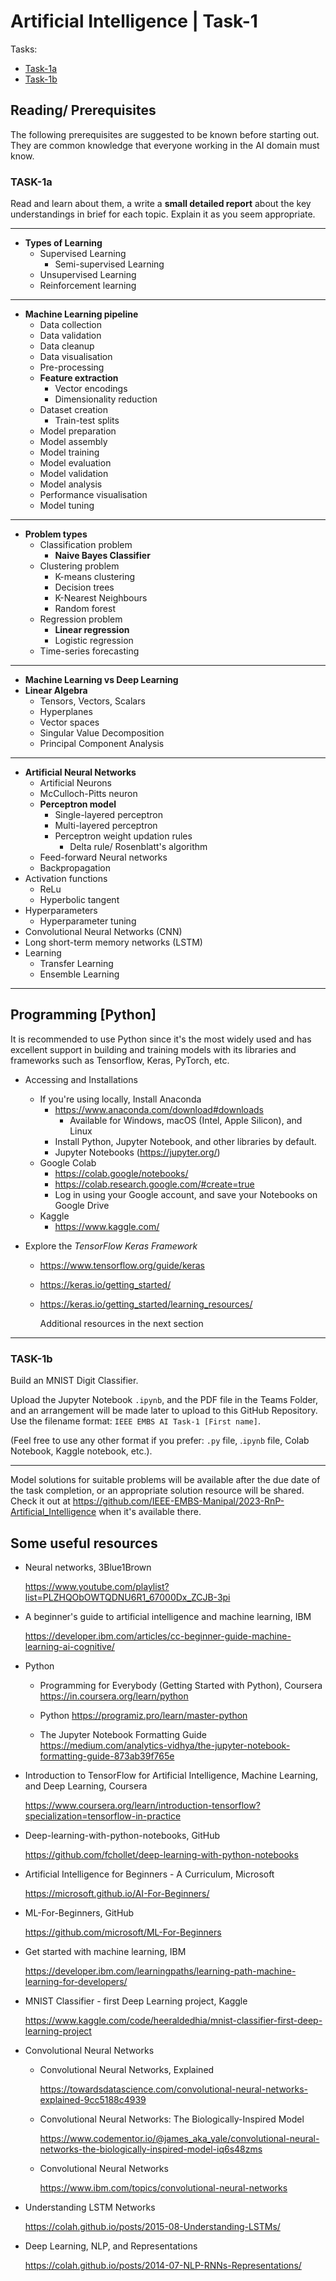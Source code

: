# Artificial Intelligence | Task-1

Tasks:
- [Task-1a](#task-1a)
- [Task-1b](#task-1b)

## Reading/ Prerequisites

The following prerequisites are suggested to be known before starting out. They are common knowledge that everyone working in the AI domain must know.

### TASK-1a
Read and learn about them, a write a **small detailed report** about the key understandings in brief for each topic. Explain it as you seem appropriate.

---

- **Types of Learning**
  - Supervised Learning
    - Semi-supervised Learning
  - Unsupervised Learning
  - Reinforcement learning

---

- **Machine Learning pipeline**
  - Data collection
  - Data validation
  - Data cleanup
  - Data visualisation
  - Pre-processing
  - **Feature extraction**
    - Vector encodings
    - Dimensionality reduction
  - Dataset creation
    - Train-test splits
  - Model preparation
  - Model assembly
  - Model training
  - Model evaluation
  - Model validation
  - Model analysis
  - Performance visualisation
  - Model tuning

---

- **Problem types**
  - Classification problem
    - **Naive Bayes Classifier**
  - Clustering problem
    - K-means clustering
    - Decision trees
    - K-Nearest Neighbours
    - Random forest
  - Regression problem
    - **Linear regression**
    - Logistic regression
  - Time-series forecasting

---

- **Machine Learning vs Deep Learning**
- **Linear Algebra**
  - Tensors, Vectors, Scalars
  - Hyperplanes
  - Vector spaces
  - Singular Value Decomposition
  - Principal Component Analysis

---

- **Artificial Neural Networks**
  - Artificial Neurons
  - McCulloch-Pitts neuron
  - **Perceptron model**
    - Single-layered perceptron
    - Multi-layered perceptron
    - Perceptron weight updation rules
      - Delta rule/ Rosenblatt's algorithm
  - Feed-forward Neural networks
  - Backpropagation
- Activation functions
  - ReLu
  - Hyperbolic tangent
- Hyperparameters
  - Hyperparameter tuning
- Convolutional Neural Networks (CNN)
- Long short-term memory networks (LSTM)
- Learning
  - Transfer Learning
  - Ensemble Learning

---

## Programming [Python]

It is recommended to use Python since it's the most widely used and has excellent support in building and training models with its libraries and frameworks such as Tensorflow, Keras, PyTorch, etc.

- Accessing and Installations
  - If you're using locally, Install Anaconda
    - https://www.anaconda.com/download#downloads
      - Available for Windows, macOS (Intel, Apple Silicon), and Linux
    - Install Python, Jupyter Notebook, and other libraries by default.
    - Jupyter Notebooks (https://jupyter.org/)
  - Google Colab
    - https://colab.google/notebooks/
    - https://colab.research.google.com/#create=true
    - Log in using your Google account, and save your Notebooks on Google Drive
  - Kaggle
    - https://www.kaggle.com/

- Explore the *TensorFlow Keras Framework*

  - https://www.tensorflow.org/guide/keras
  - https://keras.io/getting_started/
  - https://keras.io/getting_started/learning_resources/

    Additional resources in the next section

---

### TASK-1b

Build an MNIST Digit Classifier.

Upload the Jupyter Notebook `.ipynb`, and the PDF file in the Teams Folder, and an arrangement will be made later to upload to this GitHub Repository. Use the filename format: `IEEE EMBS AI Task-1 [First name]`.

(Feel free to use any other format if you prefer: `.py` file, .`ipynb` file, Colab Notebook, Kaggle notebook, etc.).

---

Model solutions for suitable problems will be available after the due date of the task completion, or an appropriate solution resource will be shared. Check it out at https://github.com/IEEE-EMBS-Manipal/2023-RnP-Artificial_Intelligence when it's available there.

## Some useful resources

- Neural networks, 3Blue1Brown

  https://www.youtube.com/playlist?list=PLZHQObOWTQDNU6R1_67000Dx_ZCJB-3pi

- A beginner's guide to artificial intelligence and machine learning, IBM

  https://developer.ibm.com/articles/cc-beginner-guide-machine-learning-ai-cognitive/

- Python

  - Programming for Everybody (Getting Started with Python), Coursera
    https://in.coursera.org/learn/python

  - Python
    https://programiz.pro/learn/master-python
  - The Jupyter Notebook Formatting Guide
    https://medium.com/analytics-vidhya/the-jupyter-notebook-formatting-guide-873ab39f765e

- Introduction to TensorFlow for Artificial Intelligence, Machine Learning, and Deep Learning, Coursera

  https://www.coursera.org/learn/introduction-tensorflow?specialization=tensorflow-in-practice

- Deep-learning-with-python-notebooks, GitHub

  https://github.com/fchollet/deep-learning-with-python-notebooks

- Artificial Intelligence for Beginners - A Curriculum, Microsoft

  https://microsoft.github.io/AI-For-Beginners/

- ML-For-Beginners, GitHub

  https://github.com/microsoft/ML-For-Beginners

- Get started with machine learning, IBM

  https://developer.ibm.com/learningpaths/learning-path-machine-learning-for-developers/

- MNIST Classifier - first Deep Learning project, Kaggle

  https://www.kaggle.com/code/heeraldedhia/mnist-classifier-first-deep-learning-project

- Convolutional Neural Networks

  - Convolutional Neural Networks, Explained

    https://towardsdatascience.com/convolutional-neural-networks-explained-9cc5188c4939

  - Convolutional Neural Networks: The Biologically-Inspired Model

    https://www.codementor.io/@james_aka_yale/convolutional-neural-networks-the-biologically-inspired-model-iq6s48zms

  - Convolutional Neural Networks

    https://www.ibm.com/topics/convolutional-neural-networks

- Understanding LSTM Networks

  https://colah.github.io/posts/2015-08-Understanding-LSTMs/

- Deep Learning, NLP, and Representations

  https://colah.github.io/posts/2014-07-NLP-RNNs-Representations/


